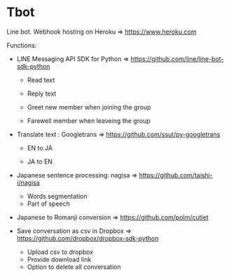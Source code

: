 # Tbot

Line bot. Webhook hosting on Heroku => https://www.heroku.com

Functions:

  - LINE Messaging API SDK for Python => https://github.com/line/line-bot-sdk-python
  
    - Read text

    - Reply text
    
    - Greet new member when joining the group
    
    - Farewell member when leaveing the group
 
  
  - Translate text : Googletrans => https://github.com/ssut/py-googletrans
  
    - EN to JA
    
    - JA to EN
    
  
  
  - Japanese sentence processing: nagisa => https://github.com/taishi-i/nagisa
  
    - Words segmentation
    - Part of speech

  - Japanese to Romanji conversion => https://github.com/polm/cutlet

  - Save conversation as csv in Dropbox =>  https://github.com/dropbox/dropbox-sdk-python

    - Upload csv to dropbox
    - Provide download link
    - Option to delete all conversation
